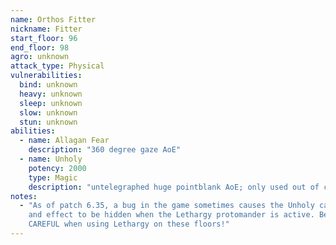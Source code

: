 ```yaml
---
name: Orthos Fitter
nickname: Fitter
start_floor: 96
end_floor: 98
agro: unknown
attack_type: Physical
vulnerabilities:
  bind: unknown
  heavy: unknown
  sleep: unknown
  slow: unknown
  stun: unknown
abilities:
  - name: Allagan Fear
    description: "360 degree gaze AoE"
  - name: Unholy
    potency: 2000
    type: Magic
    description: "untelegraphed huge pointblank AoE; only used out of combat"
notes:
  - "As of patch 6.35, a bug in the game sometimes causes the Unholy cast bar
    and effect to be hidden when the Lethargy protomander is active. Be VERY
    CAREFUL when using Lethargy on these floors!"
---
```

